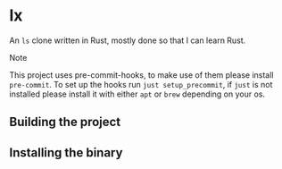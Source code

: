 # lx

An `ls` clone written in Rust, mostly done so that I can learn Rust. 

> [!NOTE]
> This project uses pre-commit-hooks, to make use of them 
> please install `pre-commit`. To set up the hooks run `just setup_precommit`, if `just` is not 
> installed please install it with either `apt` or `brew` depending on your os.

## Building the project 

## Installing the binary 
